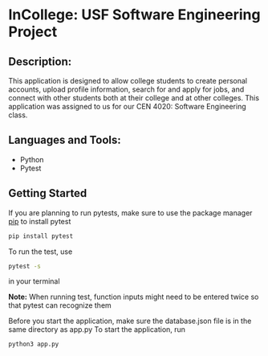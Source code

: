 # InCollege: USF Software Engineering Project

## Description:

This application is designed to allow college students to create personal accounts, upload profile information, search for and apply for jobs, and connect with other students both at their college and at other colleges. This application was assigned to us for our CEN 4020: Software Engineering class.

## Languages and Tools:

- Python
- Pytest

## Getting Started

If you are planning to run pytests, make sure to use the package manager [pip](https://pip.pypa.io/en/stable/) to install pytest

```bash
pip install pytest
```

To run the test, use

```bash
pytest -s
```
in your terminal

**Note:** When running test, function inputs might need to be entered twice so that pytest can recognize them

Before you start the application, make sure the database.json file is in the same directory as app.py
To start the application, run 

```bash
python3 app.py
```


